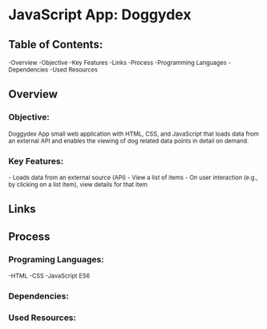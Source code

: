 # **JavaScript App: Doggydex**

## **Table of Contents:**
<sub>
-Overview
 -Objective
 -Key Features
-Links
-Process
 -Programming Languages
 -Dependencies
 -Used Resources
</sub>

## **Overview**

### **Objective:**
<sub>Doggydex App small web application with HTML, CSS, and JavaScript that loads
data from an external API and enables the viewing of dog related data points in detail on demand.</sub>

### **Key Features:**
<sub>
- Loads data from an external source (API)
- View a list of items
- On user interaction (e.g., by clicking on a list item), view details for that item
</sub>

## **Links**
<sub></sub>

## **Process**

### **Programing Languages:**
<sub>
-HTML
-CSS
-JavaScript ES6
</sub>

### **Dependencies:**
<sub></sub>

### **Used Resources:**
<sub></sub>